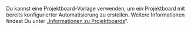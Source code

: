 Du kannst eine Projektboard-Vorlage verwenden, um ein Projektboard mit bereits konfigurierter Automatisierung zu erstellen. Weitere Informationen findest Du unter „[Informationen zu Projektboards](/articles/about-project-boards#templates-for-project-boards)“.

